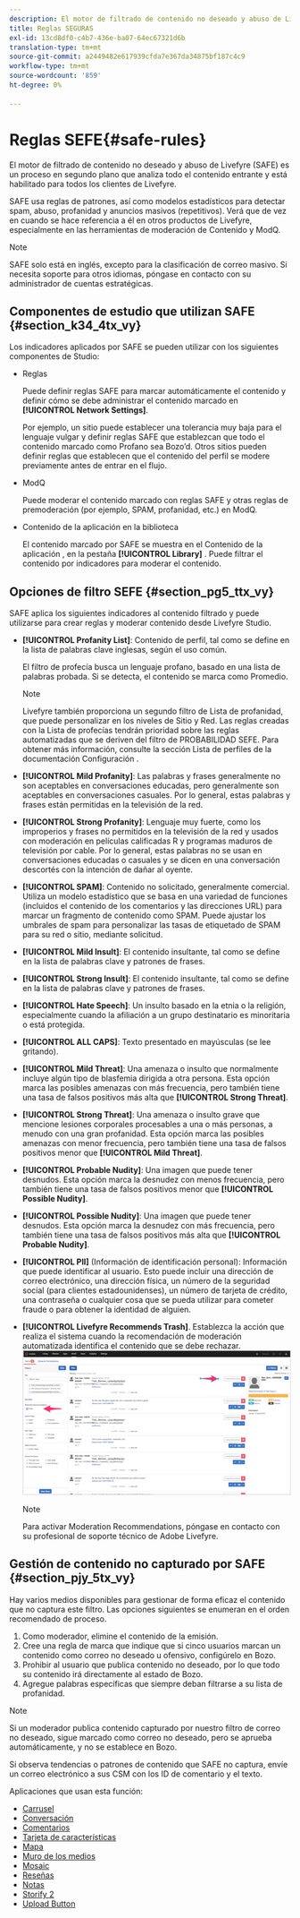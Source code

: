 ```yaml
---
description: El motor de filtrado de contenido no deseado y abuso de Livefyre (SAFE) es un proceso en segundo plano que analiza todo el contenido entrante y está habilitado para todos los clientes de Livefyre.
title: Reglas SEGURAS
exl-id: 13cd8df0-c4b7-436e-ba07-64ec67321d6b
translation-type: tm+mt
source-git-commit: a2449482e617939cfda7e367da34875bf187c4c9
workflow-type: tm+mt
source-wordcount: '859'
ht-degree: 0%

---
```


# Reglas SEFE{#safe-rules}

El motor de filtrado de contenido no deseado y abuso de Livefyre (SAFE) es un proceso en segundo plano que analiza todo el contenido entrante y está habilitado para todos los clientes de Livefyre.



SAFE usa reglas de patrones, así como modelos estadísticos para detectar spam, abuso, profanidad y anuncios masivos (repetitivos). Verá que de vez en cuando se hace referencia a él en otros productos de Livefyre, especialmente en las herramientas de moderación de Contenido y ModQ.

>[!NOTE]
>
>SAFE solo está en inglés, excepto para la clasificación de correo masivo. Si necesita soporte para otros idiomas, póngase en contacto con su administrador de cuentas estratégicas.

## Componentes de estudio que utilizan SAFE {#section_k34_4tx_vy}

Los indicadores aplicados por SAFE se pueden utilizar con los siguientes componentes de Studio:

* Reglas

   Puede definir reglas SAFE para marcar automáticamente el contenido y definir cómo se debe administrar el contenido marcado en **[!UICONTROL Network Settings]**.

   Por ejemplo, un sitio puede establecer una tolerancia muy baja para el lenguaje vulgar y definir reglas SAFE que establezcan que todo el contenido marcado como Profano sea Bozo’d. Otros sitios pueden definir reglas que establecen que el contenido del perfil se modere previamente antes de entrar en el flujo.

* ModQ

   Puede moderar el contenido marcado con reglas SAFE y otras reglas de premoderación (por ejemplo, SPAM, profanidad, etc.) en ModQ.

* Contenido de la aplicación en la biblioteca

   El contenido marcado por SAFE se muestra en el Contenido de la aplicación , en la pestaña **[!UICONTROL Library]** . Puede filtrar el contenido por indicadores para moderar el contenido.

## Opciones de filtro SEFE {#section_pg5_ttx_vy}

SAFE aplica los siguientes indicadores al contenido filtrado y puede utilizarse para crear reglas y moderar contenido desde Livefyre Studio.

* **[!UICONTROL Profanity List]**: Contenido de perfil, tal como se define en la lista de palabras clave inglesas, según el uso común.

   El filtro de profecía busca un lenguaje profano, basado en una lista de palabras probada. Si se detecta, el contenido se marca como Promedio.

   >[!NOTE]
   >
   >Livefyre también proporciona un segundo filtro de Lista de profanidad, que puede personalizar en los niveles de Sitio y Red. Las reglas creadas con la Lista de profecías tendrán prioridad sobre las reglas automatizadas que se deriven del filtro de PROBABILIDAD SEFE. Para obtener más información, consulte la sección Lista de perfiles de la documentación Configuración .

* **[!UICONTROL Mild Profanity]**: Las palabras y frases generalmente no son aceptables en conversaciones educadas, pero generalmente son aceptables en conversaciones casuales. Por lo general, estas palabras y frases están permitidas en la televisión de la red.
* **[!UICONTROL Strong Profanity]**: Lenguaje muy fuerte, como los improperios y frases no permitidos en la televisión de la red y usados con moderación en películas calificadas R y programas maduros de televisión por cable. Por lo general, estas palabras no se usan en conversaciones educadas o casuales y se dicen en una conversación descortés con la intención de dañar al oyente.
* **[!UICONTROL SPAM]**: Contenido no solicitado, generalmente comercial. Utiliza un modelo estadístico que se basa en una variedad de funciones (incluidos el contenido de los comentarios y las direcciones URL) para marcar un fragmento de contenido como SPAM. Puede ajustar los umbrales de spam para personalizar las tasas de etiquetado de SPAM para su red o sitio, mediante solicitud.
* **[!UICONTROL Mild Insult]**: El contenido insultante, tal como se define en la lista de palabras clave y patrones de frases.
* **[!UICONTROL Strong Insult]**: El contenido insultante, tal como se define en la lista de palabras clave y patrones de frases.
* **[!UICONTROL Hate Speech]**: Un insulto basado en la etnia o la religión, especialmente cuando la afiliación a un grupo destinatario es minoritaria o está protegida.
* **[!UICONTROL ALL CAPS]**: Texto presentado en mayúsculas (se lee gritando).
* **[!UICONTROL Mild Threat]**: Una amenaza o insulto que normalmente incluye algún tipo de blasfemia dirigida a otra persona. Esta opción marca las posibles amenazas con más frecuencia, pero también tiene una tasa de falsos positivos más alta que **[!UICONTROL Strong Threat]**.

* **[!UICONTROL Strong Threat]**: Una amenaza o insulto grave que mencione lesiones corporales procesables a una o más personas, a menudo con una gran profanidad. Esta opción marca las posibles amenazas con menor frecuencia, pero también tiene una tasa de falsos positivos menor que **[!UICONTROL Mild Threat]**.

* **[!UICONTROL Probable Nudity]**: Una imagen que puede tener desnudos. Esta opción marca la desnudez con menos frecuencia, pero también tiene una tasa de falsos positivos menor que **[!UICONTROL Possible Nudity]**.

* **[!UICONTROL Possible Nudity]**: Una imagen que puede tener desnudos. Esta opción marca la desnudez con más frecuencia, pero también tiene una tasa de falsos positivos más alta que **[!UICONTROL Probable Nudity]**.

* **[!UICONTROL PII]** (Información de identificación personal): Información que puede identificar al usuario. Esto puede incluir una dirección de correo electrónico, una dirección física, un número de la seguridad social (para clientes estadounidenses), un número de tarjeta de crédito, una contraseña o cualquier cosa que se pueda utilizar para cometer fraude o para obtener la identidad de alguien.
* **[!UICONTROL Livefyre Recommends Trash]**. Establezca la acción que realiza el sistema cuando la recomendación de moderación automatizada identifica el contenido que se debe rechazar.  ![](assets/mod_reco1.png)

   >[!NOTE]
   >
   >Para activar Moderation Recommendations, póngase en contacto con su profesional de soporte técnico de Adobe Livefyre.

## Gestión de contenido no capturado por SAFE {#section_pjy_5tx_vy}

Hay varios medios disponibles para gestionar de forma eficaz el contenido que no captura este filtro. Las opciones siguientes se enumeran en el orden recomendado de proceso.

1. Como moderador, elimine el contenido de la emisión.
1. Cree una regla de marca que indique que si cinco usuarios marcan un contenido como correo no deseado u ofensivo, configúrelo en Bozo.
1. Prohibir al usuario que publica contenido no deseado, por lo que todo su contenido irá directamente al estado de Bozo.
1. Agregue palabras específicas que siempre deban filtrarse a su lista de profanidad.

>[!NOTE]
>
>Si un moderador publica contenido capturado por nuestro filtro de correo no deseado, sigue marcado como correo no deseado, pero se aprueba automáticamente, y no se establece en Bozo.

Si observa tendencias o patrones de contenido que SAFE no captura, envíe un correo electrónico a sus CSM con los ID de comentario y el texto.



Aplicaciones que usan esta función:

* [Carrusel](/help/using/c-about-apps/c-carousel-app/c-carousel-app.md#c_carousel_app)
* [Conversación](/help/using/c-about-apps/c-chat-app/c-chat-app.md#c_chat_app)
* [Comentarios](/help/using/c-about-apps/c-comments/c-comments.md)
* [Tarjeta de características](/help/using/c-about-apps/c-feature-card-app/c-feature-card-app.md#c_feature_card_app)
* [Mapa](/help/using/c-about-apps/c-map-app/c-map-app.md#c_map_app)
* [Muro de los medios](/help/using/c-about-apps/c-media-wall-app/c-media-wall-app.md#c_media_wall_app)
* [Mosaic](/help/using/c-about-apps/c-mosaic-app/c-mosaic-app.md#c_mosaic_app)
* [Reseñas](/help/using/c-about-apps/c-reviews-app/c-reviews-app.md#c_reviews_app)
* [Notas](/help/using/c-about-apps/c-sidenotes-app/c-sidenotes-app.md#c_sidenotes_app)
* [Storify 2](/help/using/c-about-apps/c-storify2/c-storify2.md#c_storify2)
* [Upload Button](/help/using/c-about-apps/c-upload-button-app/c-upload-button-app.md#c_upload_button_app)
